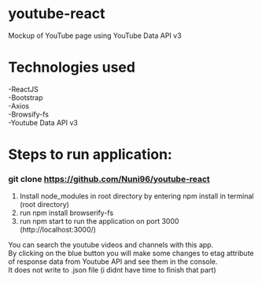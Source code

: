 # youtube-react
Mockup of YouTube page using YouTube Data API v3 

# Technologies used
-ReactJS\
-Bootstrap\
-Axios\
-Browsify-fs\
-Youtube Data API v3

# Steps to run application: 
### git clone https://github.com/Nuni96/youtube-react

1. Install node_modules in root directory by entering npm install in terminal (root directory)
2. run npm install browserify-fs
3. run npm start to run the application on port 3000 (http://localhost:3000/)

You can search the youtube videos and channels with this app.\
By clicking on the blue button you will make some changes to etag attribute of response data from Youtube API and see them in the console.\
It does not write to .json file (i didnt have time to finish that part)
